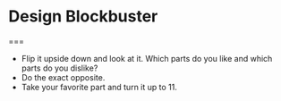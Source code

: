 # Design Blockbuster
===

- Flip it upside down and look at it. Which parts do you like and which parts do you dislike?
- Do the exact opposite.
- Take your favorite part and turn it up to 11.